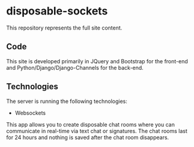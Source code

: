 # disposable-sockets

This repository represents the full site content.

## Code

This site is developed primarily in JQuery and Bootstrap for the front-end and Python/Django/Django-Channels for the back-end.

## Technologies

The server is running the following technologies:

- Websockets

This app allows you to create disposable chat rooms where you can communicate in real-time via text chat or signatures.  The chat rooms last for 24 hours and nothing is saved after the chat room disappears.  
